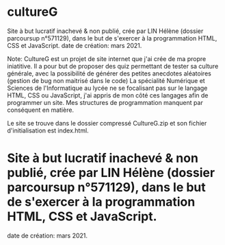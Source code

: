# cultureG

Site à but lucratif inachevé & non publié, crée par LIN Hélène (dossier parcoursup n°571129), dans le but de s'exercer à la programmation HTML, CSS et JavaScript.
date de création: mars 2021.

Note:
CultureG est un projet de site internet que j'ai crée de ma propre iniatitive.
Il a pour but de proposer des quiz permettant de tester sa culture générale, avec la possibilité de générer des petites anecdotes aléatoires (gestion de bug non maitrisé dans le code)
La spécialité Numérique et Sciences de l'Informatique au lycée ne se focalisant pas sur le langage HTML, CSS ou JavaScript, j'ai appris de mon côté ces langages afin de programmer un site. Mes structures de programmation manquent par conséquent en matière.

Le site se trouve dans le dossier compressé CultureG.zip et son fichier d'initialisation est index.html.


# Site à but lucratif inachevé & non publié, crée par LIN Hélène (dossier parcoursup n°571129), dans le but de s'exercer à la programmation HTML, CSS et JavaScript.
date de création: mars 2021.

